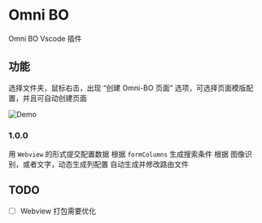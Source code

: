 # Omni BO

Omni BO Vscode 插件

## 功能

选择文件夹，鼠标右击，出现 “创建 Omni-BO 页面” 选项，可选择页面模版配置，并且可自动创建页面

![Demo](/images/demo1.gif)

### 1.0.0

用 `Webview` 的形式提交配置数据
根据 `formColumns` 生成搜索条件
根据 图像识别，或者文字，动态生成列配置
自动生成并修改路由文件

## TODO

- [ ] Webview 打包需要优化
